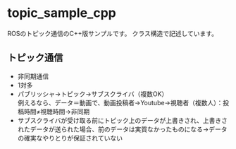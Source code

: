 # topic_sample_cpp
ROSのトピック通信のC++版サンプルです。
クラス構造で記述しています。

## トピック通信
- 非同期通信
- 1対多
- パブリッシャ→トピック→サブスクライバ（複数OK）  
例えるなら、データ＝動画で、動画投稿者→Youtube→視聴者（複数人）：投稿時間≠視聴時間→非同期
- サブスクライバが受け取る前にトピック上のデータが上書きされ、上書きされたデータが送られた場合、前のデータは実質なかったものになる→データの確実なやりとりが保証されていない
